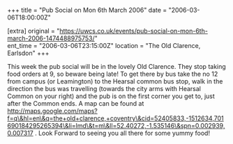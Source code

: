 +++
title = "Pub Social on Mon 6th March 2006"
date = "2006-03-06T18:00:00Z"

[extra]
original = "https://uwcs.co.uk/events/pub-social-on-mon-6th-march-2006-1474488975753/"    
ent_time = "2006-03-06T23:15:00Z"
location = "The Old Clarence, Earlsdon"
+++

This week the pub social will be in the lovely Old Clarence. They stop taking food orders at 9, so beware being late\! To get there by bus take the no 12 from campus (or Leamington) to the Hearsal common bus stop, walk in the direction the bus was travelling (towards the city arms with Hearsal Common on your right) and the pub is on the first corner you get to, just after the Common ends. A map can be found at http://maps.google.com/maps?f=q\&hl=en\&q=the+old+clarence,+coventry\&cid=52405833,-1512634,701690184295265394\&li=lmd\&t=m\&ll=52.40272,-1.535146\&spn=0.002939,0.007317 . Look Forward to seeing you all there for some yummy food\!


